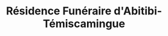 ---
title: "Résidence Funéraire d'Abitibi-Témiscamingue"
url: /amos/residence-funeraire-dabitibi-temiscamingue/
shop: funeral directors
---